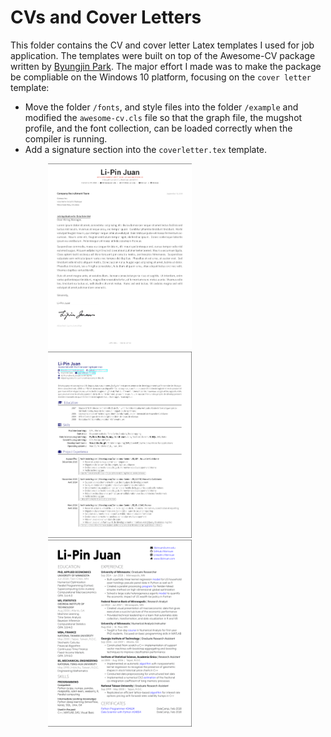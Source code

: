 # CVs and Cover Letters

This folder contains the CV and cover letter Latex templates I used for job application. The templates were built on top of the Awesome-CV package written by [Byungjin Park](https://github.com/posquit0). The major effort I made was to make the package be compliable on the Windows 10 platform, focusing on the `cover letter` template: 

- Move the folder `/fonts`, and style files into the folder `/example` and modified the `awesome-cv.cls` file so that the graph file, the mugshot profile, and the font collection, can be loaded correctly when the compiler is running.
- Add a signature section into the `coverletter.tex` template.

<p float="left">
  <img src="/coverletter.png" width="230" hspace="60" />
  <img src="/one_column.png" width="230" hspace="60"/> 
  <img src="/two_columns.png" width="230" hspace="60"/>
</p>

